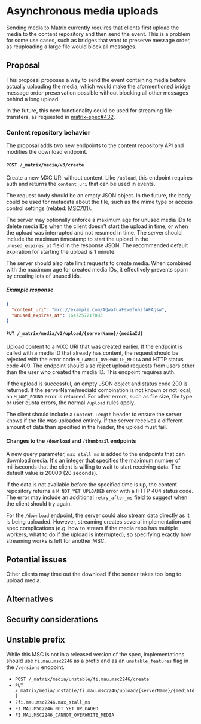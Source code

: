 # Asynchronous media uploads
Sending media to Matrix currently requires that clients first upload the media
to the content repository and then send the event. This is a problem for some
use cases, such as bridges that want to preserve message order, as reuploading
a large file would block all messages.

## Proposal
This proposal proposes a way to send the event containing media before actually
uploading the media, which would make the aformentioned bridge message order
preservation possible without blocking all other messages behind a long upload.

In the future, this new functionality could be used for streaming file
transfers, as requested in [matrix-spec#432].

### Content repository behavior
The proposal adds two new endpoints to the content repository API and modifies
the download endpoint.

#### `POST /_matrix/media/v3/create`
Create a new MXC URI without content. Like `/upload`, this endpoint requires
auth and returns the `content_uri` that can be used in events.

The request body should be an empty JSON object. In the future, the body could
be used for metadata about the file, such as the mime type or access control
settings (related: [MSC701]).

The server may optionally enforce a maximum age for unused media IDs to delete
media IDs when the client doesn't start the upload in time, or when the upload
was interrupted and not resumed in time. The server should include the maximum
timestamp to start the upload in the `unused_expires_at` field in the response
JSON. The recommended default expiration for starting the upload is 1 minute.

The server should also rate limit requests to create media. When combined with
the maximum age for created media IDs, it effectively prevents spam by creating
lots of unused ids.

##### Example response
```json
{
  "content_uri": "mxc://example.com/AQwafuaFswefuhsfAFAgsw",
  "unused_expires_at": 1647257217083
}
```

#### `PUT /_matrix/media/v3/upload/{serverName}/{mediaId}`
Upload content to a MXC URI that was created earlier. If the endpoint is called
with a media ID that already has content, the request should be rejected with
the error code `M_CANNOT_OVERWRITE_MEDIA` and HTTP status code 409. The endpoint
should also reject upload requests from users other than the user who created
the media ID. This endpoint requires auth.

If the upload is successful, an empty JSON object and status code 200 is
returned. If the serverName/mediaId combination is not known or not local, an
`M_NOT_FOUND` error is returned. For other errors, such as file size, file type
or user quota errors, the normal `/upload` rules apply.

The client should include a `Content-Length` header to ensure the server knows
if the file was uploaded entirely. If the server receives a different amount of
data than specified in the header, the upload must fail.

#### Changes to the `/download` and `/thumbnail` endpoints
A new query parameter, `max_stall_ms` is added to the endpoints that can
download media. It's an integer that specifies the maximum number of
milliseconds that the client is willing to wait to start receiving data.
The default value is 20000 (20 seconds).

If the data is not available before the specified time is up, the content
repository returns a `M_NOT_YET_UPLOADED` error with a HTTP 404 status code.
The error may include an additional `retry_after_ms` field to suggest when the
client should try again.

For the `/download` endpoint, the server could also stream data directly as it
is being uploaded. However, streaming creates several implementation and spec
complications (e.g. how to stream if the media repo has multiple workers, what
to do if the upload is interrupted), so specifying exactly how streaming works
is left for another MSC.

## Potential issues
Other clients may time out the download if the sender takes too long to upload
media.

## Alternatives

## Security considerations

## Unstable prefix
While this MSC is not in a released version of the spec, implementations should
use `fi.mau.msc2246` as a prefix and as an `unstable_features` flag in the
`/versions` endpoint.

* `POST /_matrix/media/unstable/fi.mau.msc2246/create`
* `PUT /_matrix/media/unstable/fi.mau.msc2246/upload/{serverName}/{mediaId}`
* `?fi.mau.msc2246.max_stall_ms`
* `FI.MAU.MSC2246_NOT_YET_UPLOADED`
* `FI.MAU.MSC2246_CANNOT_OVERWRITE_MEDIA`

[matrix-spec#432]: https://github.com/matrix-org/matrix-spec/issues/432
[MSC701]: https://github.com/matrix-org/matrix-doc/issues/701
